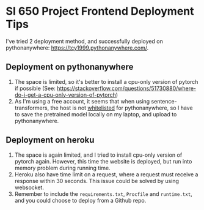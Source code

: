 # SI 650 Project Frontend Deployment Tips

I've tried 2 deployment method, and successfully deployed on pythonanywhere: https://tcy1999.pythonanywhere.com/.

## Deployment on pythonanywhere

1. The space is limited, so it's better to install a cpu-only version of pytorch if possible (See: https://stackoverflow.com/questions/51730880/where-do-i-get-a-cpu-only-version-of-pytorch)
2. As I'm using a free account, it seems that when using sentence-transformers, the host is not [whitelisted](https://www.pythonanywhere.com/whitelist/) for pythonanywhere, so I have to save the pretrained model locally on my laptop, and upload to pythonanywhere.

## Deployment on heroku

1. The space is again limited, and I tried to install cpu-only version of pytorch again. However, this time the website is deployed, but run into memory problem during running time.
2. Heroku also have time limit on a request, where a request must receive a response within 30 seconds. This issue could be solved by using websocket.
3. Remember to include the `requirements.txt`, `Procfile` and `runtime.txt`, and you could choose to deploy from a Github repo.